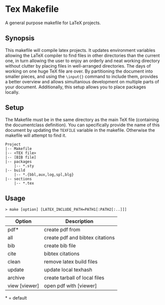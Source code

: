 # Tex Makefile

A general purpose makefile for LaTeX projects.

## Synopsis
This makefile will compile latex projects. It updates environment variables allowing the LaTeX compiler to find files in other directories than the current one, in turn allowing the user to enjoy an orderly and neat working directory without clutter by placing files in well-arranged directories. The days of working on one huge TeX file are over. By partitioning the document into smaller pieces, and using the `\input{}` command to include them, provides a better overview and allows simultanious development on multiple parts of your document. Additionally, this setup allows you to place packages locally.

## Setup
The Makefile must be in the same directory as the main TeX file (containing the documentclass definition). You can specifically provide the name of this document by updating the `TEXFILE` variable in the makefile. Otherwise the makefile will attempt to find it.

    Project
    |-- Makefile
    |-- <TEX file>
    |-- [BIB file]
    |-- packages
        |-- *.sty
    |-- build
        |-- *.{bbl,aux,log,spl,blg}
    |-- sections
        |-- *.tex


## Usage
    > make [option] [LATEX_INCLUDE_PATH=PATH1[:PATH2[:..]]]

| Option | Description |
| --- |--- |
| pdf\*         | create pdf from <TEX file>      |
| all           | create pdf and bibtex citations |
| bib           | create bib file                 |
| cite          | bibtex citations                |
| clean         | remove latex build files        |
| update        | update local texhash            |
| archive       | create tarball of local files   |
| view [viewer] | open pdf with [viewer]          |

\* = default

